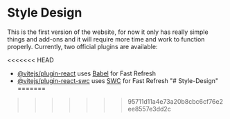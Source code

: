 # Style Design
This is the first version of the website, for now it only has really simple things and add-ons and it will require more time and work to function properly.
Currently, two official plugins are available:

<<<<<<< HEAD
- [@vitejs/plugin-react](https://github.com/vitejs/vite-plugin-react/blob/main/packages/plugin-react/README.md) uses [Babel](https://babeljs.io/) for Fast Refresh
- [@vitejs/plugin-react-swc](https://github.com/vitejs/vite-plugin-react-swc) uses [SWC](https://swc.rs/) for Fast Refresh
"# Style-Design" 
=======

>>>>>>> 95711d11a4e73a20b8cbc6cf76e2ee8557e3dd2c
